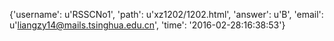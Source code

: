 {'username': u'RSSCNo1', 'path': u'xz1202/1202.html', 'answer': u'B', 'email': u'liangzy14@mails.tsinghua.edu.cn', 'time': '2016-02-28:16:38:53'}